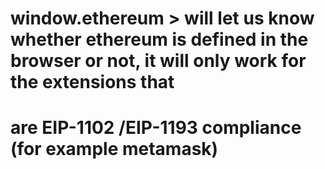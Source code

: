 # window.ethereum > will let us know whether ethereum is defined in the browser or not, it will only work for the extensions that
# are EIP-1102 /EIP-1193 compliance (for example metamask)
# 

